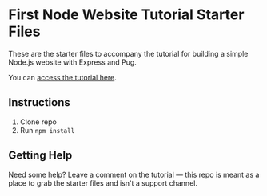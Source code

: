 # First Node Website Tutorial Starter Files

These are the starter files to accompany the tutorial for building a simple Node.js website with Express and Pug.

You can [access the tutorial here](https://freshman.tech/learn-node).


## Instructions
1. Clone repo
2. Run `npm install`

## Getting Help

Need some help? Leave a comment on the tutorial — this repo is meant as a place to grab the starter files and isn't a support channel.


